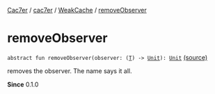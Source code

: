 [Cac7er](../../index.md) / [cac7er](../index.md) / [WeakCache](index.md) / [removeObserver](./remove-observer.md)

# removeObserver

`abstract fun removeObserver(observer: (`[`T`](index.md#T)`) -> `[`Unit`](https://kotlinlang.org/api/latest/jvm/stdlib/kotlin/-unit/index.html)`): `[`Unit`](https://kotlinlang.org/api/latest/jvm/stdlib/kotlin/-unit/index.html) [(source)](http://2wiqua.wcaokaze.com/gitbucket/wcaokaze/Cac7er/blob/master/src/main/java/cac7er/WeakCache.kt#L76)

removes the observer. The name says it all.

**Since**
0.1.0

